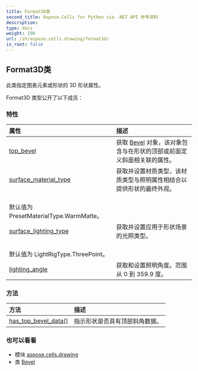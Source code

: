```yaml
---
title: Format3D类
second_title: Aspose.Cells for Python via .NET API 参考资料
description:
type: docs
weight: 190
url: /zh/aspose.cells.drawing/format3d/
is_root: false
---
```

## Format3D类
此类指定图表元素或形状的 3D 形状属性。



Format3D 类型公开了以下成员：

### 特性
|属性|描述|
| :- | :- |
| [top_bevel](/cells/python-net/zh/aspose.cells.drawing/format3d/top_bevel) |获取 [Bevel](/cells/python-net/zh/aspose.cells.drawing/bevel) 对象，该对象包含与在形状的顶部或前面定义斜面相关联的属性。|
| [surface_material_type](/cells/python-net/zh/aspose.cells.drawing/format3d/surface_material_type) |获取并设置材质类型，该材质类型与照明属性相结合以提供形状的最终外观。<br/>默认值为 PresetMaterialType.WarmMatte。|
| [surface_lighting_type](/cells/python-net/zh/aspose.cells.drawing/format3d/surface_lighting_type) |获取并设置应用于形状场景的光照类型。<br/>默认值为 LightRigType.ThreePoint。|
| [lighting_angle](/cells/python-net/zh/aspose.cells.drawing/format3d/lighting_angle) |获取和设置照明角度。范围从 0 到 359.9 度。|


### 方法
|方法|描述|
| :- | :- |
| [has_top_bevel_data()](/cells/python-net/zh/aspose.cells.drawing/format3d/has_top_bevel_data/#) |指示形状是否具有顶部斜角数据。|



### 也可以看看
* 模块 [aspose.cells.drawing](..)
* 类 [Bevel](/cells/python-net/zh/aspose.cells.drawing/bevel)
